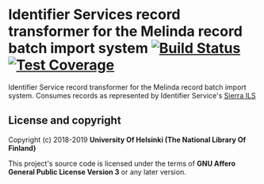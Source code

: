 # Identifier Services record transformer for the Melinda record batch import system  [![Build Status](https://travis-ci.org/NatLibFi/melinda-record-import-transformer-identifier-serices.svg)](https://travis-ci.org/NatLibFi/melinda-record-import-transformer-identifier-services) [![Test Coverage](https://codeclimate.com/github/NatLibFi/melinda-record-import-transformer-identifier-services/badges/coverage.svg)](https://codeclimate.com/github/NatLibFi/melinda-record-import-transformer-identifier-services/coverage)

Identifier Service record transformer for the Melinda record batch import system. Consumes records as represented by Identifier Service's [Sierra ILS](https://sandbox.iii.com/iii/sierra-api/swagger/index.html)

## License and copyright

Copyright (c) 2018-2019 **University Of Helsinki (The National Library Of Finland)**

This project's source code is licensed under the terms of **GNU Affero General Public License Version 3** or any later version.
